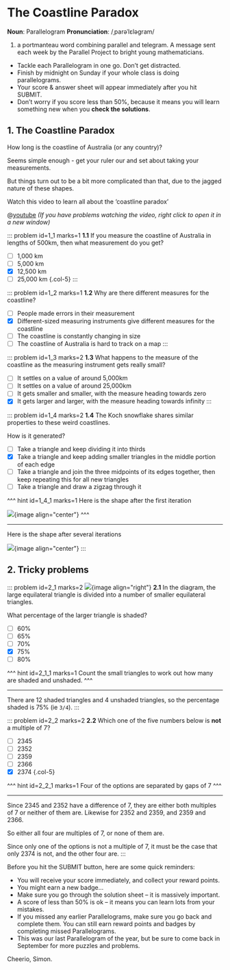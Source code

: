 # The Coastline Paradox

<div class="dictionary">

__Noun__: Parallelogram
__Pronunciation__: /ˌparəˈlɛləɡram/

1. a portmanteau word combining parallel and telegram. A message sent each
week by the Parallel Project to bright young mathematicians.

</div>

*	Tackle each Parallelogram in one go. Don’t get distracted.
*	Finish by midnight on Sunday if your whole class is doing parallelograms.
*	Your score & answer sheet will appear immediately after you hit SUBMIT.
*	Don’t worry if you score less than 50%, because it means you will learn something new when you __check the solutions__.


## 1. The Coastline Paradox

How long is the coastline of Australia (or any country)?  

Seems simple enough - get your ruler our and set about taking your measurements.  

But things turn out to be a bit more complicated than that, due to the jagged nature of these shapes.  

Watch this video to learn all about the ‘coastline paradox’

@[youtube](I_rw-AJqpCM?rel=0) _(If you have problems watching the video, right click to open it in a new window)_

::: problem id=1_1 marks=1
__1.1__ If you measure the coastline of Australia in lengths of 500km, then what measurement do you get?

* [ ] 1,000 km 
* [ ] 5,000 km
* [x] 12,500 km
* [ ] 25,000 km
{.col-5}
:::

::: problem id=1_2 marks=1
__1.2__ Why are there different measures for the coastline?

* [ ] People made errors in their measurement
* [x] Different-sized measuring instruments give different measures for the coastline
* [ ] The coastline is constantly changing in size
* [ ] The coastline of Australia is hard to track on a map
:::

::: problem id=1_3 marks=2
__1.3__ What happens to the measure of the coastline as the measuring instrument gets really small?

* [ ] It settles on a value of around 5,000km
* [ ] It settles on a value of around 25,000km
* [ ] It gets smaller and smaller, with the measure heading towards zero
* [x] It gets larger and larger, with the measure heading towards infinity
:::

::: problem id=1_4 marks=2
__1.4__ The Koch snowflake shares similar properties to these weird coastlines.  

How is it generated?

* [ ] Take a triangle and keep dividing it into thirds
* [x] Take a triangle and keep adding smaller triangles in the middle portion of each edge
* [ ] Take a triangle and join the three midpoints of its edges together, then keep repeating this for all new triangles
* [ ] Take a triangle and draw a zigzag through it

^^^ hint id=1_4_1 marks=1
Here is the shape after the first iteration  

![](/resources/6-45-coastline-paradox/1-3-koch.png){image align="center"}
^^^

---

Here is the shape after several iterations

![](/resources/6-45-coastline-paradox/1-3-koch-answer.png){image align="center"}
:::


## 2. Tricky problems

<!--- PMC (2019) Q2 --->
::: problem id=2_1 marks=2
![](/resources/6-45-coastline-paradox/2-1-triangle.png){image align="right"}
__2.1__ In the diagram, the large equilateral triangle is divided into a number of smaller equilateral triangles.  

What percentage of the larger triangle is shaded?  

* [ ] 60%
* [ ] 65%
* [ ] 70%
* [x] 75%
* [ ] 80%

^^^ hint id=2_1_1 marks=1
Count the small triangles to work out how many are shaded and unshaded.
^^^

---

There are 12 shaded triangles and 4 unshaded triangles, so the percentage shaded is 75% (ie `3/4`).
:::

<!--- PMC (2019) Q9 --->
::: problem id=2_2 marks=2
__2.2__ Which one of the five numbers below is __not__ a multiple of 7? 

* [ ] 2345
* [ ] 2352
* [ ] 2359
* [ ] 2366
* [x] 2374
{.col-5}

^^^ hint id=2_2_1 marks=1
Four of the options are separated by gaps of 7
^^^

---

Since 2345 and 2352 have a difference of 7, they are either both multiples of 7 or neither of them are. Likewise for 2352 and 2359, and 2359 and 2366.  

So either all four are multiples of 7, or none of them are.

Since only one of the options is not a multiple of 7, it must be the case that only 2374 is not, and the other four are.
:::


Before you hit the SUBMIT button, here are some quick reminders:

*	You will receive your score immediately, and collect your reward points.
*	You might earn a new badge...  
*	Make sure you go through the solution sheet – it is massively important.
*	A score of less than 50% is ok – it means you can learn lots from your mistakes.
*	If you missed any earlier Parallelograms, make sure you go back and complete them. You can still earn reward points and badges by completing missed Parallelograms.
*   This was our last Parallelogram of the year, but be sure to come back in September for more puzzles and problems.

Cheerio,
Simon.
